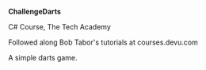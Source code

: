 <b>ChallengeDarts</b>

C# Course, The Tech Academy

Followed along Bob Tabor's tutorials at courses.devu.com

A simple darts game. 

